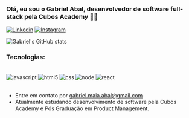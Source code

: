 
### Olá, eu sou o Gabriel Abal, desenvolvedor de software full-stack pela Cubos Academy 🤘😎


[![Linkedin](https://img.shields.io/badge/LinkedIn-0077B5?style=for-the-badge&logo=linkedin&logoColor=white)](https://www.linkedin.com/in/gabriel-abal/)
[![Instagram](https://img.shields.io/badge/Instagram-E4405F?style=for-the-badge&logo=instagram&logoColor=white)](https://www.instagram.com/abal_gabriel/)

![Gabriel's GitHub stats](https://github-readme-stats.vercel.app/api?username=gabriel-abal&count_private=true&show_icons=true&theme=dracula)


### Tecnologias:

<div style="display: inline_block"><br/>

<img align="center" alt= "javascript" src="https://img.shields.io/badge/JavaScript-323330?style=for-the-badge&logo=javascript&logoColor=F7DF1E" />

<img align="center" alt= "html5" src="https://img.shields.io/badge/HTML5-E34F26?style=for-the-badge&logo=html5&logoColor=white" />

<img align="center" alt= "css" src="https://img.shields.io/badge/CSS-239120?&style=for-the-badge&logo=css3&logoColor=white" />

<img align="center" alt= "node" src="https://img.shields.io/badge/Node.js-43853D?style=for-the-badge&logo=node.js&logoColor=white" />

<img align="center" alt= "react" src="https://img.shields.io/badge/React-20232A?style=for-the-badge&logo=react&logoColor=61DAFB" />

</div>

<br>

* Entre em contato por gabriel.maia.abal@gmail.com
* Atualmente estudando desenvolvimento de software pela Cubos Academy e Pós Graduação em Product Management.
